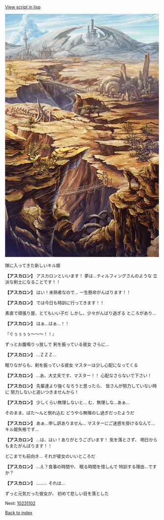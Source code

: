 [View script in lisp](../scripts/10231101.txt)

![004_wildland.png](../images/backgrounds/004_wildland.png)

隊に入ってきた新しいキル姫

**【アスカロン】**
アスカロンといいます！
夢は…ティルフィングさんのような
立派な剣士になることです！！

**【アスカロン】**
はい！未熟者なので…
一生懸命がんばります！！

**【アスカロン】**
では今日も特訓に行ってきます！！

素直で頑張り屋、とてもいい子だ
しかし、少々がんばり過ぎる
ところがあり…

**【アスカロン】**
はぁ…はぁ…！！

『ぐぅぅぅぅ〜〜〜！！』

ずっとお腹鳴りっ放しで
剣を振っている彼女
さらに…

**【アスカロン】**
…ＺＺＺ…

眠りながらも、剣を振っている彼女
マスターは少し心配になってくる

**【アスカロン】**
…あ、大丈夫です、マスター！！
心配なさらないで下さい！

**【アスカロン】**
先輩達より強くなろうと思ったら、
皆さんが努力していない時に
努力しないと追いつきませんから！

**【アスカロン】**
少しくらい無理しないと…
む、無理しな…あぁ…

そのまま、ばた〜んと倒れ込む
どうやら無理のし過ぎだったようだ

**【アスカロン】**
あぁ…申し訳ありません…
マスターにご迷惑を掛けるなんて…
キル姫失格です…

**【アスカロン】**
…は、はい！ありがとうございます！
気を落とさず、
明日からもまたがんばります！！

どこまでも前向き…
それが彼女のいいところだ

**【アスカロン】**
…え？食事の時間や、
眠る時間を惜しんで
特訓する理由…ですか？

**【アスカロン】**
………
それは…

ずっと元気だった彼女が、
初めて悲しい目を落とした

Next: [10231102](10231102.md)

[Back to index](index.md)
